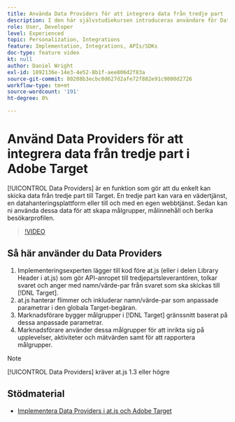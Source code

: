 ```yaml
---
title: Använda Data Providers för att integrera data från tredje part
description: I den här självstudiekursen introduceras användare för Data Providers. Lär dig använda Data Providers för att enkelt skicka data från tredje part till Adobe Target.
role: User, Developer
level: Experienced
topic: Personalization, Integrations
feature: Implementation, Integrations, APIs/SDKs
doc-type: feature video
kt: null
author: Daniel Wright
exl-id: 1892136e-14e3-4e52-8b1f-aee806d2f83a
source-git-commit: 80208b3ecbc0d627d2afe72f882e91c9800d2726
workflow-type: tm+mt
source-wordcount: '191'
ht-degree: 0%

---
```


# Använd Data Providers för att integrera data från tredje part i Adobe Target

[!UICONTROL Data Providers] är en funktion som gör att du enkelt kan skicka data från tredje part till Target.  En tredje part kan vara en vädertjänst, en datahanteringsplattform eller till och med en egen webbtjänst. Sedan kan ni använda dessa data för att skapa målgrupper, målinnehåll och berika besökarprofilen.

>[!VIDEO](https://video.tv.adobe.com/v/22349/?quality=12)

## Så här använder du Data Providers

1. Implementeringsexperten lägger till kod före at.js (eller i delen Library Header i at.js) som gör API-anropet till tredjepartsleverantören, tolkar svaret och anger med namn/värde-par från svaret som ska skickas till [!DNL Target].
1. at.js hanterar flimmer och inkluderar namn/värde-par som anpassade parametrar i den globala Target-begäran.
1. Marknadsförare bygger målgrupper i [!DNL Target] gränssnitt baserat på dessa anpassade parametrar.
1. Marknadsförare använder dessa målgrupper för att inrikta sig på upplevelser, aktiviteter och mätvärden samt för att rapportera målgrupper.

>[!NOTE]
>
>[!UICONTROL Data Providers] kräver at.js 1.3 eller högre

## Stödmaterial

* [Implementera Data Providers i at.js och Adobe Target](implement-data-providers-to-integrate-third-party-data.md)
